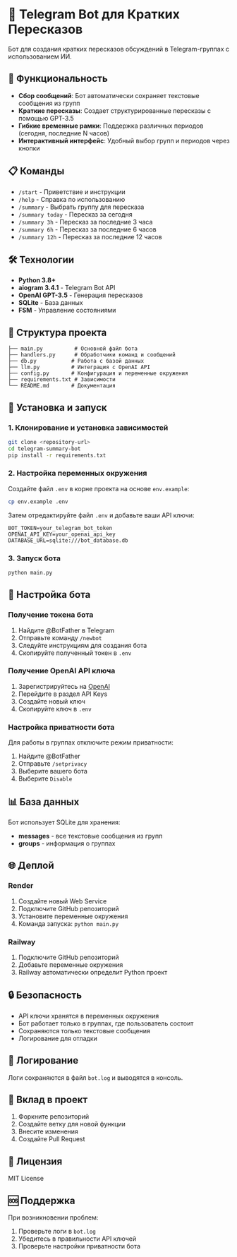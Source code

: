 # 🤖 Telegram Bot для Кратких Пересказов

Бот для создания кратких пересказов обсуждений в Telegram-группах с использованием ИИ.

## 🚀 Функциональность

- **Сбор сообщений**: Бот автоматически сохраняет текстовые сообщения из групп
- **Краткие пересказы**: Создает структурированные пересказы с помощью GPT-3.5
- **Гибкие временные рамки**: Поддержка различных периодов (сегодня, последние N часов)
- **Интерактивный интерфейс**: Удобный выбор групп и периодов через кнопки

## 📋 Команды

- `/start` - Приветствие и инструкции
- `/help` - Справка по использованию
- `/summary` - Выбрать группу для пересказа
- `/summary today` - Пересказ за сегодня
- `/summary 3h` - Пересказ за последние 3 часа
- `/summary 6h` - Пересказ за последние 6 часов
- `/summary 12h` - Пересказ за последние 12 часов

## 🛠 Технологии

- **Python 3.8+**
- **aiogram 3.4.1** - Telegram Bot API
- **OpenAI GPT-3.5** - Генерация пересказов
- **SQLite** - База данных
- **FSM** - Управление состояниями

## 📁 Структура проекта

```
├── main.py          # Основной файл бота
├── handlers.py      # Обработчики команд и сообщений
├── db.py           # Работа с базой данных
├── llm.py          # Интеграция с OpenAI API
├── config.py       # Конфигурация и переменные окружения
├── requirements.txt # Зависимости
└── README.md       # Документация
```

## 🚀 Установка и запуск

### 1. Клонирование и установка зависимостей

```bash
git clone <repository-url>
cd telegram-summary-bot
pip install -r requirements.txt
```

### 2. Настройка переменных окружения

Создайте файл `.env` в корне проекта на основе `env.example`:

```bash
cp env.example .env
```

Затем отредактируйте файл `.env` и добавьте ваши API ключи:

```env
BOT_TOKEN=your_telegram_bot_token
OPENAI_API_KEY=your_openai_api_key
DATABASE_URL=sqlite:///bot_database.db
```

### 3. Запуск бота

```bash
python main.py
```

## 🔧 Настройка бота

### Получение токена бота

1. Найдите @BotFather в Telegram
2. Отправьте команду `/newbot`
3. Следуйте инструкциям для создания бота
4. Скопируйте полученный токен в `.env`

### Получение OpenAI API ключа

1. Зарегистрируйтесь на [OpenAI](https://platform.openai.com/)
2. Перейдите в раздел API Keys
3. Создайте новый ключ
4. Скопируйте ключ в `.env`

### Настройка приватности бота

Для работы в группах отключите режим приватности:

1. Найдите @BotFather
2. Отправьте `/setprivacy`
3. Выберите вашего бота
4. Выберите `Disable`

## 📊 База данных

Бот использует SQLite для хранения:
- **messages** - все текстовые сообщения из групп
- **groups** - информация о группах

## 🌐 Деплой

### Render

1. Создайте новый Web Service
2. Подключите GitHub репозиторий
3. Установите переменные окружения
4. Команда запуска: `python main.py`

### Railway

1. Подключите GitHub репозиторий
2. Добавьте переменные окружения
3. Railway автоматически определит Python проект

## 🔒 Безопасность

- API ключи хранятся в переменных окружения
- Бот работает только в группах, где пользователь состоит
- Сохраняются только текстовые сообщения
- Логирование для отладки

## 📝 Логирование

Логи сохраняются в файл `bot.log` и выводятся в консоль.

## 🤝 Вклад в проект

1. Форкните репозиторий
2. Создайте ветку для новой функции
3. Внесите изменения
4. Создайте Pull Request

## 📄 Лицензия

MIT License

## 🆘 Поддержка

При возникновении проблем:
1. Проверьте логи в `bot.log`
2. Убедитесь в правильности API ключей
3. Проверьте настройки приватности бота 